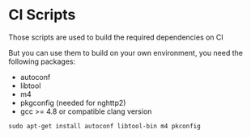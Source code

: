 # CI Scripts

Those scripts are used to build the required dependencies on CI

But you can use them to build on your own environment, you need the following packages:
- autoconf
- libtool
- m4
- pkgconfig (needed for nghttp2)
- gcc >= 4.8 or compatible clang version
```
sudo apt-get install autoconf libtool-bin m4 pkconfig
```
